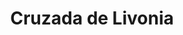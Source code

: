 ﻿---
title: "Cruzada de Livonia"
permalink: periodes_917.html
layout: periode
dataInici: 1198
dataFi: 1290
sidebar: periodes
pares:
  - 298:
    title: "Baja Edad Media en Europa"
    dataInici: "(1000)"
    dataFi: "(1500)"

fills:
  - 918:
    title: "Batalla de Karuse"
    dataInici: "(1270-02-16)"

jocsPrincipals:
jocsEscenaris:
  - title: "Vae Victis #118. De sang et de tourbe"
    bggId: 165652
    dataInici: 
    dataFi: 

jocsEpoca:
jocsEpocaEscenaris:
---
